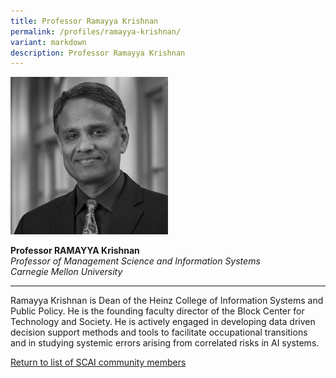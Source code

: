 ```yaml
---
title: Professor Ramayya Krishnan
permalink: /profiles/ramayya-krishnan/
variant: markdown
description: Professor Ramayya Krishnan
---
```

<div style="width:50%"><img src="/images/People/ramayya_krishnan.jpeg" alt="Professor Ramayya Krishnan"></div>

**Professor RAMAYYA Krishnan**<br>*Professor of Management Science and Information Systems*<br>*Carnegie Mellon University*<br>

---

Ramayya Krishnan is Dean of the Heinz College of Information Systems and Public Policy. He is the founding faculty director of the Block Center for Technology and Society. He is actively engaged in developing data driven decision support methods and tools to facilitate occupational transitions and in studying systemic errors arising from correlated risks in AI systems.

[Return to list of SCAI community members](/community)